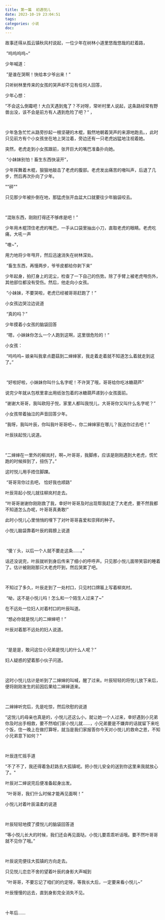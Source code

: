 ```yaml
---
title: 第一篇  初遇悦儿
date: 2023-10-19 23:04:51
tags:
categories: 小说
doc:
---
```


​	故事还得从孤云镇秋风村说起，一位少年在树林小道里悠哉悠哉的赶着路，

​					 ”呜呜呜呜~“       

少年喊道：

​					”是谁在哭啊！快给本少爷出来！“  

  只听树林里传来的女孩的哭声却不见有任何人回答，

少年心想：

​					”不会这么倒霉吧！大白天遇到鬼了？不对呀，常听村里人说起，这条路经常有野兽出没，该不会是前方有人遇到危险了吧？“  ，

<br />

少年急急忙忙从路旁抄起一根坚硬的木棍，毅然地朝着哭声的来源地跑去。，此时只见前方有个小女孩坐在地上哭泣着，旁边还有一只老虎凶猛地注视着她。

突然，老虎走到小女孩跟前，张开巨大的嘴巴准备扑向她。

​						“小妹妹别怕！畜生东西快滚开”，

少年挥舞着木棍，狠狠地敲击了老虎的腹部。老虎发出痛苦的嗷叫声，后退了几步，然后再次扑向了少年。

""砰""

只见那少年被扑倒在地，那猛虎张开血盆大口就要往少年脑袋咬去。

<br/>

“混账东西，刚刚打得还不够疼是吧！”

少年用木棍顶住老虎的嘴巴，一手从口袋里抽出小刀，直取老虎的眼睛。老虎吃痛，大吼一声

 "嗷~"，

用力地将少年甩开，然后迅速消失在树林深处。

​					“畜生东西，再慢两步，爷爷皮都给你剥下来”  

少年起身，拍打身上的泥尘，检查了一下自己的伤势。除了手臂上被老虎甩伤外，其他部位都没有受伤。然后，他走向小女孩。

​					“小妹妹，不要哭啦，老虎已经被哥哥赶跑了！” 

小女孩边哭泣边说道

​					“真的吗？”

少年摸着小女孩的脑袋回答

​					“嗯，小妹妹你怎么一个人跑到这啊，这里很危险的！“

小女孩：					

​					“呜呜呜~     娘亲叫我拿点蘑菇到二婶婶家，我走着走着就不知道怎么着就走到这了。”

<br />

​					“好啦好啦，小妹妹你叫什么名字呢！不许哭了哦，哥哥给你吃冰糖葫芦”  

说完少年就从包袱里拿出用纸张包着的冰糖葫芦递到小女孩面前。

​					“谢谢大哥哥，我叫欧阳子悦，家里人都叫我悦儿，大哥哥你又叫什么名字呢？”   

小女孩带着抽泣的声音回答少年。

​					“我呀，我叫叶辰，你叫我叶哥哥吧~，你二婶婶家在哪儿？我送你过去吧！”

叶辰扶起悦儿说道。

<br />

​				“二婶婶在一里外的柳岚村，啊~,叶哥哥，我脚疼，应该是刚刚遇到大老虎，慌忙跑的时候摔到了，扭伤了。”

这时悦儿用手捂住脚踝。

​				“哥哥背你过去吧， 恰好我也顺路”

叶辰背起小悦儿就往柳岚村走去。

​				“叶哥哥谢谢你刚刚救了我，幸好叶哥哥及时出现帮我赶走了大老虎，要不然我都不知道怎么办呢，叶哥哥真勇敢!”

此时小悦儿心里悄悄的埋下了对叶哥哥喜爱和崇拜的种子。

小悦儿脑袋靠着叶辰的肩膀上说道

<br>

​				“傻丫头，以后一个人就不要走这条……。”

话还没说完，叶辰就听到身后传来了细小的呼呼声。只见那小悦儿面带笑容的睡着了。估计被刚刚那只大老虎吓到，然后哭累了吧。

<br />

  不知过了多久，叶辰走到了一处村口，只见村口牌匾上写着柳岚村。

​				“呦，这不是小悦儿吗！怎么和一个陌生人过来了~”

在不远处一位妇人对着村口的叶辰叫道。

​				“想必你就是悦儿的二婶婶吧！”

叶辰对着那不远处的妇人说道。

<br />

​				“是是是，敢问这位小兄弟是悦儿的什么人呢？”

妇人疑惑的望着那小伙子问道。

<br />

这时小悦儿估计是听到了二婶婶的叫喊，醒了过来。叶辰轻轻的将悦儿放下来后，便将刚刚发生的前因后果给二婶婶道来。

<br />

二婶婶听完后，先是吃惊，然后欣慰的说道

​				“这悦儿的母亲也真是的，小悦儿还这么小，就让她一个人过来，幸好遇到小兄弟你及时出手相救，要不然咱们家小悦儿就……，小兄弟要是不嫌弃的话就留下来吃个饭，住一晚上在做打算呀，就当是我们家报答你今天对小悦儿的救命之恩，不知小兄弟意下如何？"

<br />

叶辰连忙摇手道

​				"不了不了，我还得着急赶路去大孤镇呢。把小悦儿安全的送到你这里来我就放心了。"

叶辰对二婶说完后便准备起身出发。

​				“叶哥哥，我们什么时候才能再见面啊！”

小悦儿对着叶辰温柔的说道

<br />

叶辰轻轻地摸了摸悦儿的脑袋回答道

​				“等小悦儿长大的时候，我们还会再见面哒。小悦儿要乖乖听话哦。要不然叶哥哥就不见你了哦。”

<br />

叶辰说完便往大孤镇的方向走去。

只见悦儿恋恋不舍的望着叶辰的身影大声喊到

​				“叶哥哥，不要忘记了咱们的约定呀，等我长大后，一定要来看小悦儿~”

叶辰慢慢的远去，直到身影完全消失不见。

<br />

十年后……









​	